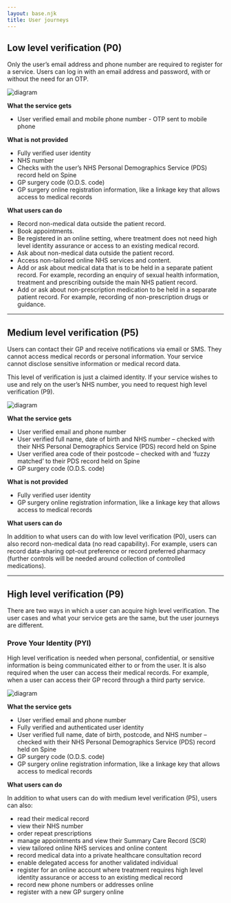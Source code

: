 ```yaml
---
layout: base.njk
title: User journeys
---
```


## Low level verification (P0)

Only the user’s email address and phone number are required to register for a service. Users can log in with an email address and password, with or without the need for an OTP.

![diagram](https://github.com/nhsconnect/nhslogin/raw/files-into-markdown/src/images/example_overview.svg "Diagram showing how the NHS login button works")

**What the service gets**

- User verified email and mobile phone number - OTP sent to mobile phone

**What is not provided**

- Fully verified user identity
- NHS number 
- Checks with the user’s NHS Personal Demographics Service (PDS) record held on Spine 
- GP surgery code (O.D.S. code) 
- GP surgery online registration information, like a linkage key that allows access to medical records

**What users can do**

- Record non-medical data outside the patient record.
- Book appointments.
- Be registered in an online setting, where treatment does not need high level identity assurance or access to an existing medical record.
- Ask about non-medical data outside the patient record.
- Access non-tailored online NHS services and content.
- Add or ask about medical data that is to be held in a separate patient record. For example, recording an enquiry of sexual health information, treatment and prescribing outside the main NHS patient record.
- Add or ask about non-prescription medication to be held in a separate patient record. For example, recording of non-prescription drugs or guidance.

---

## Medium level verification (P5)

Users can contact their GP and receive notifications via email or SMS. They cannot access medical records or personal information. Your service cannot disclose sensitive information or medical record data.

This level of verification is just a claimed identity. If your service wishes to use and rely on the user’s NHS number, you need to request high level verification (P9).

![diagram](https://github.com/nhsconnect/nhslogin/raw/files-into-markdown/src/images/example_overview.svg "Diagram showing how the NHS login button works")

**What the service gets**

- User verified email and phone number
- User verified full name, date of birth and NHS number – checked with their NHS Personal Demographics Service (PDS) record held on Spine 
- User verified area code of their postcode – checked with and ‘fuzzy matched’ to their PDS record held on Spine 
- GP surgery code (O.D.S. code) 

**What is not provided** 

- Fully verified user identity
- GP surgery online registration information, like a linkage key that allows access to medical records

**What users can do**

In addition to what users can do with low level verification (P0), users can also record non-medical data (no read capability). For example, users can record data-sharing opt-out preference or record preferred pharmacy (further controls will be needed around collection of controlled medications).

---

## High level verification (P9)

There are two ways in which a user can acquire high level verification. The user cases and what your service gets are the same, but the user journeys are different. 

### Prove Your Identity (PYI)

High level verification is needed when personal, confidential, or sensitive information is being communicated either to or from the user. It is also required when the user can access their medical records. For example, when a user can access their GP record through a third party service.

![diagram](https://github.com/nhsconnect/nhslogin/raw/files-into-markdown/src/images/example_overview.svg "Diagram showing how the NHS login button works") 

**What the service gets**

- User verified email and phone number
- Fully verified and authenticated user identity
- User verified full name, date of birth, postcode, and NHS number – checked with their NHS Personal Demographics Service (PDS) record held on Spine
- GP surgery code (O.D.S. code)
- GP surgery online registration information, like a linkage key that allows access to medical records

**What users can do**

In addition to what users can do with medium level verification (P5), users can also: 
- read their medical record
- view their NHS number
- order repeat prescriptions
- manage appointments and view their Summary Care Record (SCR)
- view tailored online NHS services and online content
- record medical data into a private healthcare consultation record
- enable delegated access for another validated individual
- register for an online account where treatment requires high level identity assurance or access to an existing medical record
- record new phone numbers or addresses online
- register with a new GP surgery online

